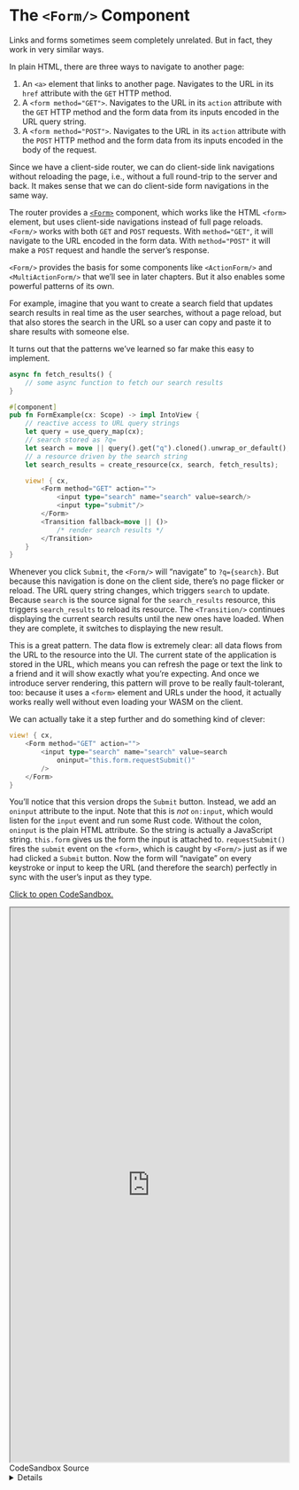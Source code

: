 # The `<Form/>` Component

Links and forms sometimes seem completely unrelated. But in fact, they work in very similar ways.

In plain HTML, there are three ways to navigate to another page:

1. An `<a>` element that links to another page. Navigates to the URL in its `href` attribute with the `GET` HTTP method.
2. A `<form method="GET">`. Navigates to the URL in its `action` attribute with the `GET` HTTP method and the form data from its inputs encoded in the URL query string.
3. A `<form method="POST">`. Navigates to the URL in its `action` attribute with the `POST` HTTP method and the form data from its inputs encoded in the body of the request.

Since we have a client-side router, we can do client-side link navigations without reloading the page, i.e., without a full round-trip to the server and back. It makes sense that we can do client-side form navigations in the same way.

The router provides a [`<Form>`](https://docs.rs/leptos_router/latest/leptos_router/fn.Form.html) component, which works like the HTML `<form>` element, but uses client-side navigations instead of full page reloads. `<Form/>` works with both `GET` and `POST` requests. With `method="GET"`, it will navigate to the URL encoded in the form data. With `method="POST"` it will make a `POST` request and handle the server’s response.

`<Form/>` provides the basis for some components like `<ActionForm/>` and `<MultiActionForm/>` that we’ll see in later chapters. But it also enables some powerful patterns of its own.

For example, imagine that you want to create a search field that updates search results in real time as the user searches, without a page reload, but that also stores the search in the URL so a user can copy and paste it to share results with someone else.

It turns out that the patterns we’ve learned so far make this easy to implement.

```rust
async fn fetch_results() {
	// some async function to fetch our search results
}

#[component]
pub fn FormExample(cx: Scope) -> impl IntoView {
    // reactive access to URL query strings
    let query = use_query_map(cx);
	// search stored as ?q=
    let search = move || query().get("q").cloned().unwrap_or_default();
	// a resource driven by the search string
	let search_results = create_resource(cx, search, fetch_results);

	view! { cx,
		<Form method="GET" action="">
			<input type="search" name="search" value=search/>
			<input type="submit"/>
		</Form>
		<Transition fallback=move || ()>
			/* render search results */
		</Transition>
	}
}
```

Whenever you click `Submit`, the `<Form/>` will “navigate” to `?q={search}`. But because this navigation is done on the client side, there’s no page flicker or reload. The URL query string changes, which triggers `search` to update. Because `search` is the source signal for the `search_results` resource, this triggers `search_results` to reload its resource. The `<Transition/>` continues displaying the current search results until the new ones have loaded. When they are complete, it switches to displaying the new result.

This is a great pattern. The data flow is extremely clear: all data flows from the URL to the resource into the UI. The current state of the application is stored in the URL, which means you can refresh the page or text the link to a friend and it will show exactly what you’re expecting. And once we introduce server rendering, this pattern will prove to be really fault-tolerant, too: because it uses a `<form>` element and URLs under the hood, it actually works really well without even loading your WASM on the client.

We can actually take it a step further and do something kind of clever:

```rust
view! { cx,
	<Form method="GET" action="">
		<input type="search" name="search" value=search
			oninput="this.form.requestSubmit()"
		/>
	</Form>
}
```

You’ll notice that this version drops the `Submit` button. Instead, we add an `oninput` attribute to the input. Note that this is _not_ `on:input`, which would listen for the `input` event and run some Rust code. Without the colon, `oninput` is the plain HTML attribute. So the string is actually a JavaScript string. `this.form` gives us the form the input is attached to. `requestSubmit()` fires the `submit` event on the `<form>`, which is caught by `<Form/>` just as if we had clicked a `Submit` button. Now the form will “navigate” on every keystroke or input to keep the URL (and therefore the search) perfectly in sync with the user’s input as they type.

[Click to open CodeSandbox.](https://codesandbox.io/p/sandbox/16-router-forked-hrrt3h?file=%2Fsrc%2Fmain.rs)

<iframe src="https://codesandbox.io/p/sandbox/16-router-forked-hrrt3h?file=%2Fsrc%2Fmain.rs" width="100%" height="1000px" style="max-height: 100vh"></iframe>

<preview>
<summary>CodeSandbox Source</summary>
<details>

```rust
use leptos::*;
use leptos_router::*;

#[component]
fn App(cx: Scope) -> impl IntoView {
    view! { cx,
        <Router>
            <h1><code>"<Form/>"</code></h1>
            <main>
                <Routes>
                    <Route path="" view=|cx| view! { cx, <FormExample/> }/>
                </Routes>
            </main>
        </Router>
    }
}

#[component]
pub fn FormExample(cx: Scope) -> impl IntoView {
    // reactive access to URL query
    let query = use_query_map(cx);
    let name = move || query().get("name").cloned().unwrap_or_default();
    let number = move || query().get("number").cloned().unwrap_or_default();
    let select = move || query().get("select").cloned().unwrap_or_default();

    view! { cx,
        // read out the URL query strings
        <table>
            <tr>
                <td><code>"name"</code></td>
                <td>{name}</td>
            </tr>
            <tr>
                <td><code>"number"</code></td>
                <td>{number}</td>
            </tr>
            <tr>
                <td><code>"select"</code></td>
                <td>{select}</td>
            </tr>
        </table>
        // <Form/> will navigate whenever submitted
        <h2>"Manual Submission"</h2>
        <Form method="GET" action="">
            // input names determine query string key
            <input type="text" name="name" value=name/>
            <input type="number" name="number" value=number/>
            <select name="select">
                // `selected` will set which starts as selected
                <option selected=move || select() == "A">
                    "A"
                </option>
                <option selected=move || select() == "B">
                    "B"
                </option>
                <option selected=move || select() == "C">
                    "C"
                </option>
            </select>
            // submitting should cause a client-side
            // navigation, not a full reload
            <input type="submit"/>
        </Form>
        // This <Form/> uses some JavaScript to submit
        // on every input
        <h2>"Automatic Submission"</h2>
        <Form method="GET" action="">
            <input
                type="text"
                name="name"
                value=name
                // this oninput attribute will cause the
                // form to submit on every input to the field
                oninput="this.form.requestSubmit()"
            />
            <input
                type="number"
                name="number"
                value=number
                oninput="this.form.requestSubmit()"
            />
            <select name="select"
                onchange="this.form.requestSubmit()"
            >
                <option selected=move || select() == "A">
                    "A"
                </option>
                <option selected=move || select() == "B">
                    "B"
                </option>
                <option selected=move || select() == "C">
                    "C"
                </option>
            </select>
            // submitting should cause a client-side
            // navigation, not a full reload
            <input type="submit"/>
        </Form>
    }
}

fn main() {
    leptos::mount_to_body(|cx| view! { cx, <App/> })
}

```
</details>
</preview>
